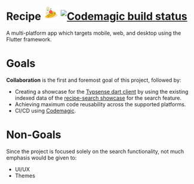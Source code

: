 # Recipe <img src="assets/recipe-transparent.png" alt="logo" width="40" height="40"> [![Codemagic build status][status]][latest-build]
A multi-platform app which targets mobile, web, and desktop using the Flutter framework.

# Goals
 **Collaboration** is the  first and foremost goal of this project, followed by:
- Creating a showcase for the [Typsense dart client][pub] by using the existing indexed data of the [recipe-search showcase][recipe-search] for the search feature.
- Achieving maximum code reusability across the supported platforms.
- CI/CD using [Codemagic][codemagic].

# Non-Goals
Since the project is focused solely on the search functionality, not much emphasis would be given to:
- UI/UX
- Themes



[pub]: https://pub.dev/packages/typesense
[recipe-search]: https://recipe-search.typesense.org
[codemagic]: https://flutterci.com/
[status]: https://api.codemagic.io/apps/60f461de0c5097d1ca736815/60f461de0c5097d1ca736814/status_badge.svg
[latest-build]: https://codemagic.io/apps/60f461de0c5097d1ca736815/60f461de0c5097d1ca736814/latest_build

